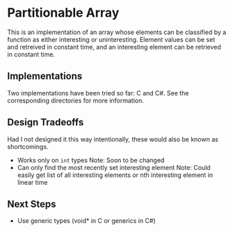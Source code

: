 # Partitionable Array

This is an implementation of an array whose elements can be classified by a function as either interesting or uninteresting. Element values can be set and retreived in constant time, and an interesting element can be retrieved in constant time.

## Implementations

Two implementations have been tried so far: C and C#. See the corresponding directories for more information.

## Design Tradeoffs

Had I not designed it this way intentionally, these would also be known as shortcomings.

- Works only on `int` types
	Note: Soon to be changed
- Can only find the most recently set interesting element
	Note: Could easily get list of all interesting elements or nth interesting element in linear time

## Next Steps

- Use generic types (void* in C or generics in C#)
